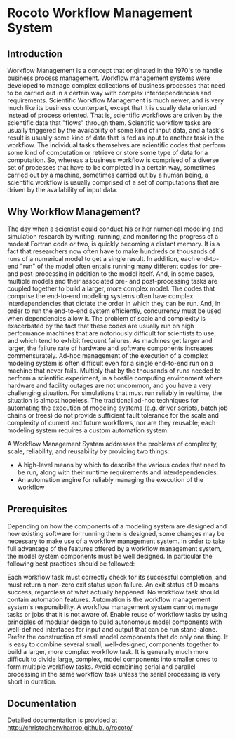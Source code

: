 # Rocoto Workflow Management System

## Introduction
Workflow Management is a concept that originated in the 1970's to handle business process management. Workflow management systems were developed to manage complex collections of business processes that need to be carried out in a certain way with complex interdependencies and requirements. Scientific Workflow Management is much newer, and is very much like its business counterpart, except that it is usually data oriented instead of process oriented. That is, scientific workflows are driven by the scientific data that "flows" through them. Scientific workflow tasks are usually triggered by the availability of some kind of input data, and a task's result is usually some kind of data that is fed as input to another task in the workflow. The individual tasks themselves are scientific codes that perform some kind of computation or retrieve or store some type of data for a computation. So, whereas a business workflow is comprised of a diverse set of processes that have to be completed in a certain way, sometimes carried out by a machine, sometimes carried out by a human being, a scientific workflow is usually comprised of a set of computations that are driven by the availability of input data.

## Why Workflow Management?
The day when a scientist could conduct his or her numerical modeling and simulation research by writing, running, and monitoring the progress of a modest Fortran code or two, is quickly becoming a distant memory. It is a fact that researchers now often have to make hundreds or thousands of runs of a numerical model to get a single result. In addition, each end-to-end "run" of the model often entails running many different codes for pre- and post-processing in addition to the model itself. And, in some cases, multiple models and their associated pre- and post-processing tasks are coupled together to build a larger, more complex model. The codes that comprise the end-to-end modeling systems often have complex interdependencies that dictate the order in which they can be run. And, in order to run the end-to-end system efficiently, concurrency must be used when dependencies allow it. The problem of scale and complexity is exacerbated by the fact that these codes are usually run on high performance machines that are notoriously difficult for scientists to use, and which tend to exhibit frequent failures. As machines get larger and larger, the failure rate of hardware and software components increases commensurately. Ad-hoc management of the execution of a complex modeling system is often difficult even for a single end-to-end run on a machine that never fails. Multiply that by the thousands of runs needed to perform a scientific experiment, in a hostile computing environment where hardware and facility outages are not uncommon, and you have a very challenging situation. For simulations that must run reliably in realtime, the situation is almost hopeless. The traditional ad-hoc techniques for automating the execution of modeling systems (e.g. driver scripts, batch job chains or trees) do not provide sufficient fault tolerance for the scale and complexity of current and future workflows, nor are they reusable; each modeling system requires a custom automation system.

A Workflow Management System addresses the problems of complexity, scale, reliability, and reusability by providing two things:

* A high-level means by which to describe the various codes that need to be run, along with their runtime requirements and interdependencies.
* An automation engine for reliably managing the execution of the workflow

## Prerequisites
Depending on how the components of a modeling system are designed and how existing software for running them is designed, some changes may be necessary to make use of a workflow management system. In order to take full advantage of the features offered by a workflow management system, the model system components must be well designed. In particular the following best practices should be followed:

Each workflow task must correctly check for its successful completion, and must return a non-zero exit status upon failure. An exit status of 0 means success, regardless of what actually happened. No workflow task should contain automation features. Automation is the workflow management system's responsibility. A workflow management system cannot manage tasks or jobs that it is not aware of. Enable reuse of workflow tasks by using principles of modular design to build autonomous model components with well-defined interfaces for input and output that can be run stand-alone. Prefer the construction of small model components that do only one thing. It is easy to combine several small, well-designed, components together to build a larger, more complex workflow task. It is generally much more difficult to divide large, complex, model components into smaller ones to form multiple workflow tasks. Avoid combining serial and parallel processing in the same workflow task unless the serial processing is very short in duration.

## Documentation
Detailed documentation is provided at http://christopherwharrop.github.io/rocoto/
